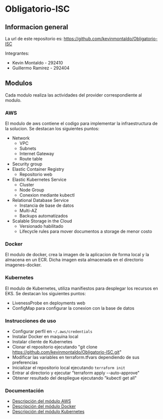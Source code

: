 # Obligatorio-ISC

## Informacion general

La url de este repositorio es: https://github.com/kevinmontaldo/Obligatorio-ISC

Integrantes:

- Kevin Montaldo - 292410
- Guillermo Ramirez - 292404

## Modulos

Cada modulo realiza las actividades del provider correspondiente al modulo.

### AWS

El modulo de aws contiene el codigo para implementar la infraestructura de la solucion.
Se destacan los siguientes puntos:

- Network
  - VPC
  - Subnets
  - Internet Gateway
  - Route table
- Security group
- Elastic Container Registry
  - Repositorio web
- Elastic Kubernetes Service
  - Cluster
  - Node Group
  - Conexion mediante kubectl
- Relational Database Service
  - Instancia de base de datos
  - Multi-AZ
  - Backups automatizados
- Scalable Storage in the Cloud
  - Versionado habilitado
  - Lifecycle rules para mover documentos a storage de menor costo


### Docker

El modulo de docker, crea la imagen de la aplicacion de forma local y la almacena en un ECR.
Dicha imagen esta almacenada en el directorio imagenes-docker.

### Kubernetes

El modulo de Kubernetes, utiliza manifiestos para desplegar los recursos en EKS.
Se destacan los siguientes puntos:

 - LivenessProbe en deployments web
 - ConfigMap para configurar la conexion con la base de datos
 
### Instrucciones de uso

- Configurar perfil en `~/.aws/credentials`
- Instalar Docker en maquina local
- Instalar cliente de Kubernetes
- Clonar el repositorio ejecutando "git clone https://github.com/kevinmontaldo/Obligatorio-ISC.git"
- Modificar las variables en terraform.tfvars dependiendo de sus preferencias
- Inicializar el repositorio local ejecutando `terraform init`
- Entrar al directorio y ejecutar "terraform apply --auto-approve"
- Obtener resultado del despliegue ejecutando "kubectl get all"

### Documentación

- [Descripción del módulo AWS](modules/aws/README.md)
- [Descripción del módulo Docker](modules/docker/README.md)
- [Descripción del módulo Kubernetes](modules/kubernetes/README.md)



